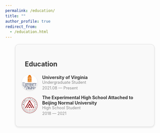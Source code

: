 ```yaml
---
permalink: /education/
title: ""
author_profile: true
redirect_from:
  - /education.html
---
```


<style>
/* Center the card horizontally on the page */
.education-card {
  border: 1px solid #E0E0E0;
  border-radius: 12px;
  padding: 20px;
  max-width: 400px;
  background-color: #f9f9f9;
  box-shadow: 0 2px 5px rgba(0, 0, 0, 0.1);
  margin: 0 auto; /* Center the card horizontally */
}

/* Center the heading within the card */
.education-card h2 {
  display: flex;
  align-items: center;
  /*justify-content: center; !* Center the content horizontally *!*/
  font-size: 1.5em;
  margin-bottom: 1em;
  color: #333;
}

.education-card h2 i {
  font-size: 1.3em;
  margin-right: 10px;
  color: #666;
}

.education-entry {
  display: flex;
  align-items: center;
  margin-bottom: 1em;
}

.education-entry img {
  width: 50px;
  height: 50px;
  border-radius: 50%;
  margin-right: 15px;
  box-shadow: 0 1px 3px rgba(0, 0, 0, 0.2);
}

.education-entry div {
  display: flex;
  flex-direction: column;
}

.education-entry .institution {
  font-weight: bold;
  font-size: 1em;
  color: #333;
}

.education-entry .degree, .education-entry .dates {
  font-size: 0.9em;
  color: #888;
}

.education-entry .dates {
  margin-top: 3px;
}
</style>

<div class="education-card">
  <h2><i class="fas fa-briefcase"></i> Education</h2>

  <div class="education-entry">
    <img src="/images/uva.png" alt="University of Virginia Logo">
    <div>
      <div class="institution">University of Virginia</div>
      <div class="degree">Undergraduate Student</div>
      <div class="dates">2021.08 — Present</div>
    </div>
  </div>

  <div class="education-entry">
    <img src="/images/shiyan.png" alt="shiyan Logo">
    <div>
      <div class="institution">The Experimental High School Attached to Beijing Normal University</div>
      <div class="degree">High School Student</div>
      <div class="dates">2018 — 2021</div>
    </div>
  </div>
</div>
